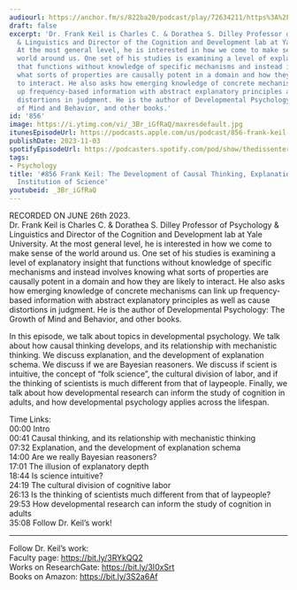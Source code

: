 ```yaml
---
audiourl: https://anchor.fm/s/822ba20/podcast/play/72634211/https%3A%2F%2Fd3ctxlq1ktw2nl.cloudfront.net%2Fstaging%2F2023-5-26%2Fbb494fdd-8c57-02cc-b59d-0601ad4d75cd.m4a
draft: false
excerpt: 'Dr. Frank Keil is Charles C. & Dorathea S. Dilley Professor of Psychology
  & Linguistics and Director of the Cognition and Development lab at Yale University.
  At the most general level, he is interested in how we come to make sense of the
  world around us. One set of his studies is examining a level of explanatory insight
  that functions without knowledge of specific mechanisms and instead involves knowing
  what sorts of properties are causally potent in a domain and how they are likely
  to interact. He also asks how emerging knowledge of concrete mechanisms can link
  up frequency-based information with abstract explanatory principles as well as cause
  distortions in judgment. He is the author of Developmental Psychology: The Growth
  of Mind and Behavior, and other books.'
id: '856'
image: https://i.ytimg.com/vi/_3Br_iGfRaQ/maxresdefault.jpg
itunesEpisodeUrl: https://podcasts.apple.com/us/podcast/856-frank-keil-the-development-of-causal/id1451347236?i=1000633629070&uo=4
publishDate: 2023-11-03
spotifyEpisodeUrl: https://podcasters.spotify.com/pod/show/thedissenter/episodes/856-Frank-Keil-The-Development-of-Causal-Thinking--Explanation--and-the-Institution-of-Science-e2674d3
tags:
- Psychology
title: '#856 Frank Keil: The Development of Causal Thinking, Explanation, and the
  Institution of Science'
youtubeid: _3Br_iGfRaQ
---
```

<div class="timelinks">

RECORDED ON JUNE 26th 2023.  
Dr. Frank Keil is Charles C. & Dorathea S. Dilley Professor of Psychology & Linguistics and Director of the Cognition and Development lab at Yale University. At the most general level, he is interested in how we come to make sense of the world around us. One set of his studies is examining a level of explanatory insight that functions without knowledge of specific mechanisms and instead involves knowing what sorts of properties are causally potent in a domain and how they are likely to interact. He also asks how emerging knowledge of concrete mechanisms can link up frequency-based information with abstract explanatory principles as well as cause distortions in judgment. He is the author of Developmental Psychology: The Growth of Mind and Behavior, and other books.

In this episode, we talk about topics in developmental psychology. We talk about how causal thinking develops, and its relationship with mechanistic thinking. We discuss explanation, and the development of explanation schema. We discuss if we are Bayesian reasoners. We discuss if scient is intuitive, the concept of “folk science”, the cultural division of labor, and if the thinking of scientists is much different from that of laypeople. Finally, we talk about how developmental research can inform the study of cognition in adults, and how developmental psychology applies across the lifespan.

Time Links:  
<time>00:00</time> Intro  
<time>00:41</time> Causal thinking, and its relationship with mechanistic thinking  
<time>07:32</time> Explanation, and the development of explanation schema  
<time>14:00</time> Are we really Bayesian reasoners?  
<time>17:01</time> The illusion of explanatory depth  
<time>18:44</time> Is science intuitive?  
<time>24:19</time> The cultural division of cognitive labor  
<time>26:13</time> Is the thinking of scientists much different from that of laypeople?  
<time>29:53</time> How developmental research can inform the study of cognition in adults  
<time>35:08</time> Follow Dr. Keil’s work!

---

Follow Dr. Keil’s work:  
Faculty page: https://bit.ly/3RYkQQ2  
Works on ResearchGate: https://bit.ly/3I0xSrt  
Books on Amazon: https://bit.ly/3S2a6Af
</div>

